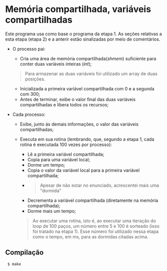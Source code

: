 # Memória compartilhada, variáveis compartilhadas

Este programa usa como base o programa da etapa 1. As seções relativas a esta etapa (etapa 2) e a anterir estão sinalizadas por meio de comentários.

- O processo pai:
    - Cria uma área de memória compartilhada(*shmem*) suficiente para conter duas variáveis inteiras (*int*);
    > Para armazenar as duas variáveis foi utilizado um array de duas posições.
    - Inicializada a primeira variável compartilhada com 0 e a segunda com 300;
    - Antes de terminar, exibe o valor final das duas variáveis compartilhadas e libera todos os recursos;

- Cada processo:
    - Exibe, junto às demais informações, o valor das variáveis compartilhadas;
    - Executa em sua rotina (lembrando, que, segundo a etapa 1, cada rotina é executada 100 vezes por processo):
        - Lê a primeira variável compartilhada;
        - Copia para uma variável local;
        - Dorme um tempo;
        - Copia o valor da variável local para a primeira variável compartilhada;
        - > Apesar de não estar no enunciado, acrescentei mais uma "dormida"
        - Decrementa a variável compartilhada (diretamente na memória compartilhada);
        - Dorme mais um tempo;

        > Ao executar uma rotina, isto é, ao executar uma iteração do loop de 100 paços, um número entre 5 e 100 é sorteado (isso foi tratado na etapa 1). Esse número foi utilizado nessa etapa como o tempo, em ms, para as dormidas citadas acima.

## Compilação
```
 $ make
```


